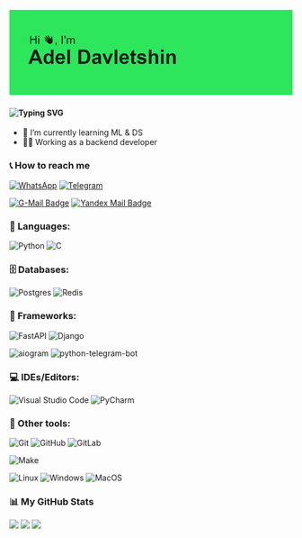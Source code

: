 ![1.png](header.png)


#### ![Typing SVG](https://readme-typing-svg.herokuapp.com?color=%2336BCF7&lines=Backend+developer)

- 🌱 I’m currently learning ML & DS
- 👨‍💻 Working as a backend developer

### 📞 How to reach me


[![WhatsApp](https://img.shields.io/badge/WhatsApp-25d366?style=for-the-badge&logo=whatsapp&logoColor=white)](https://wa.me/89126639126)
[![Telegram](https://img.shields.io/badge/Telegram-2CA5E0?style=for-the-badge&logo=telegram&logoColor=white)](https://t.me/king4got10)

[![G-Mail Badge](https://img.shields.io/badge/Gmail-D14836?style=for-the-badge&logo=gmail&logoColor=white)](mailto:Aldavletshina777@gmail.com)
[![Yandex Mail Badge](https://img.shields.io/badge/Yandex.mail-FFA500?style=for-the-badge&logo=yandex&logoColor=white)](mailto:Aldavletshina77654@yandex.ru)


### 🚀 Languages:


![Python](https://img.shields.io/badge/python-%233776AB.svg?style=for-the-badge&logo=python&logoColor=white)
![C](https://img.shields.io/badge/C-%2300599C.svg?style=for-the-badge&logo=c&logoColor=white)


### 🗄️ Databases:


![Postgres](https://img.shields.io/badge/postgres-%23316192.svg?style=for-the-badge&logo=postgresql&logoColor=white)
![Redis](https://img.shields.io/badge/Redis-%23DC382D.svg?style=for-the-badge&logo=redis&logoColor=white)


### 🌟 Frameworks:


![FastAPI](https://img.shields.io/badge/FastAPI-%2300C7B7.svg?style=for-the-badge&logo=fastapi&logoColor=white)
![Django](https://img.shields.io/badge/Django-092E20?style=for-the-badge&logo=django&logoColor=white)

![aiogram](https://img.shields.io/badge/aiogram-0088CC?style=for-the-badge&logo=telegram&logoColor=white)
![python-telegram-bot](https://img.shields.io/badge/python--telegram--bot-0088CC?style=for-the-badge&logo=telegram&logoColor=white)


### 💻 IDEs/Editors:


![Visual Studio Code](https://img.shields.io/badge/Visual%20Studio%20Code-0078d7.svg?style=for-the-badge&logo=visual-studio-code&logoColor=white)
![PyCharm](https://img.shields.io/badge/PyCharm-000?style=for-the-badge&logo=pycharm&logoColor=white)


### 👾 Other tools:


![Git](https://img.shields.io/badge/git-%23F05033.svg?style=for-the-badge&logo=git&logoColor=white)
![GitHub](https://img.shields.io/badge/github-%23121011.svg?style=for-the-badge&logo=github&logoColor=white)
![GitLab](https://img.shields.io/badge/gitlab-%23181717.svg?style=for-the-badge&logo=gitlab&logoColor=white)
  
![Make](https://img.shields.io/badge/Make-%23008FBA.svg?color=red&style=for-the-badge&logo=Make&logoColor=white)

![Linux](https://img.shields.io/badge/Linux-FCC624?style=for-the-badge&logo=linux&logoColor=black)
![Windows](https://img.shields.io/badge/Windows-0078D6?style=for-the-badge&logo=windows&logoColor=white)
![MacOS](https://img.shields.io/badge/MacOS-000000?style=for-the-badge&logo=apple&logoColor=white)







### 📊 My GitHub Stats

<a href="http://www.github.com/4got10king"><img src="https://github-readme-streak-stats.herokuapp.com/?user=4got10king&stroke=ffffff&background=1c1917&ring=10b981&fire=10b981&currStreakNum=ffffff&currStreakLabel=10b981&sideNums=ffffff&sideLabels=ffffff&dates=ffffff&hide_border=true" width="auto" height="150" /></a>
<img src="http://github-profile-summary-cards.vercel.app/api/cards/repos-per-language?username=4got10king&theme=2077" width="auto" height="150">
<img src="http://github-profile-summary-cards.vercel.app/api/cards/profile-details?username=4got10king&theme=2077" width="642" height="auto">
